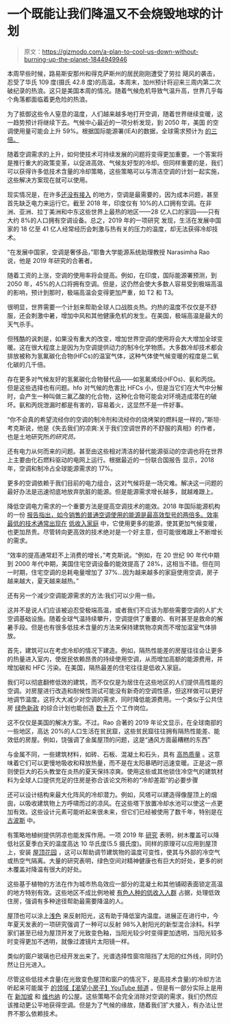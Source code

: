 # 一个既能让我们降温又不会烧毁地球的计划

> 原文：<https://gizmodo.com/a-plan-to-cool-us-down-without-burning-up-the-planet-1844949946>

本周早些时候，路易斯安那州和得克萨斯州的居民刚刚遭受了劳拉 飓风的袭击，忍受了华氏 109 度(摄氏 42.8 度)的高温。本周末，加州预计将迎来三周内第二次破纪录的热浪。这只是美国本周的情况。随着气候危机导致气温升高，世界几乎每个角落都面临着更危险的热浪。



为了抵御这些令人窒息的温度，人们越来越多地打开空调，随着世界继续变暖，这一趋势预计将继续下去。气候中心最近的一项分析发现，到 2050 年，美国 的空调使用量可能会上升 59%。根据国际能源署(IEA)的数据，全球需求预计为 [的三倍。](https://techxplore.com/news/2018-05-global-demand-air-conditioning-triple.html)

随着空调需求的上升，如何使技术可持续发展的问题将变得更加重要。一个答案将是推行重大的政策变革，以促进高效、气候友好型的冷却。但同样重要的是，我们可以获得许多低技术含量的冷却策略，这些策略可以与清洁空调的计划一起实施，这些解决方案现在就可以使用。

现实情况是，在许多[还没有接入](https://www.sciencedirect.com/science/article/pii/S0378778818323958) 的地方，空调是最需要的，因为成本问题，甚至首先缺乏电力来运行它。截至 2018 年，印度仅有 10%的人口拥有空调。在非洲、亚洲、拉丁美洲和中东这些世界上最热的地区——28 亿人口的家园——只有大约 8%的人口拥有空调设备。总之，2019 年的一项研究 发现，生活在发展中国家的 18 亿至 41 亿人经常经历会刺激与热有关的压力的温度，却无法获得冷却技术。

“在发展中国家，空调是奢侈品，”耶鲁大学能源系统助理教授 Narasimha Rao 说，他是 2019 年研究的合著者。

随着工资的上涨，空调的使用率将会提高。例如，在印度，国际能源署预测，到 2050 年，45%的人口将拥有空调。但是，这仍然会使大多数人容易受到极端高温的影响，预计到那时，极端高温会变得更加严重，如 T2 和 T3。

很明显，世界需要一个计划来帮助全球人口战胜炎热。灼热的温度不仅仅是不舒服，还会刺激中暑，增加中风和其他健康危机的发生。在美国，极端高温是最大的天气杀手。

但残酷的讽刺是，如果没有重大的改变，增加世界空调的使用将会大大增加全球变暖。这在很大程度上是因为为空调提供动力的制冷化学物质。大多数冷却技术都会排放被称为氢氟碳化合物(HFCs)的温室气体，这种气体使气候变暖的程度是二氧化碳的几千倍。

存在更多对气候友好的氢氟碳化合物替代品——如氢氟烯烃(HFOs)、氨和丙烷。但是这些选择也有问题。hfo 对气候的危害比 HFCs 小，但是当它们在大气中分解时，会产生一种叫做三氟乙酸的化合物，这种化合物可能会对环境造成潜在的破坏。氨和丙烷泄漏时都是有害的，容易着火，这显然不是一件好事。

“你不会真的希望流经你的空调的制冷剂和流经你的烧烤架的燃料是一样的，”斯坦·考克斯说，他是《失去我们的凉爽:关于我们空调世界的不舒服的真相》的作者，也是土地研究所*的研究员。*

还有电力从何而来的问题。甚至由这些相对清洁的替代能源驱动的空调也将在世界上主要由化石燃料驱动的电网上运行。根据最近的一份联合国报告 显示，2018 年，空调和制冷占全球能源需求的 17%。

更多的空调依赖于我们目前的电力组合，这对气候将是一场灾难。解决这一问题的最好办法是迅速彻底地放弃肮脏的能源。但是能源需求增长越多，就越难跟上。

降低空调电力需求的一个重要方法是提高空调技术的能效。2018 年国际能源机构 的一份 [报告指出，如今销售的普通空调使用的能源是最高效型号的两倍多。效率最低的技术通常出现在](https://www.iea.org/reports/the-future-of-cooling#key-findings) [低收入家庭](https://aceee.org/sites/default/files/publications/researchreports/u1602.pdf) 中，它使用更多的能源，使其更加气候变暖，也更加昂贵。尽管转向更高效的技术绝对是一个好主意，但可能很难跟上不断增长的需求。

“效率的提高通常赶不上消费的增长，”考克斯说。“例如，在 20 世纪 90 年代中期到 2000 年代中期，美国住宅空调设备的能效提高了 28%，这相当不错。但在同一时期，住宅空调的总耗电量增加了 37%...因为越来越多的家庭使用空调，房子越来越大，夏天越来越热。”

还有另一个减少空调能源需求的方法:我们可以少用一些。

这并不是说人们应该被迫忍受极端高温，或者我们不应该为那些需要空调的人扩大空调基础设施。随着全球气温持续攀升，空调提供了重要的、有时甚至是救命的解暑手段。但是也有很多低技术含量的方法来保持建筑物凉爽而不增加温室气体排放。

首先，建筑可以在考虑冷却的情况下建造。例如，隔热性能差的房屋往往会让更多的热量进入室内，使居民依赖昂贵的持续使用空调，从而增加高额的能源费用，并增加碳和 HFC 污染。在美国，隔热最差的住宅往往是低收入家庭。

我们可以彻底翻修低效的建筑，而不仅仅是为居住在这些地区的人们提供高性能的空调。对房屋进行改造和耐候性测试可能没有新奇的空调性感，但这样做可以更好地调节温度。这将大大减少对空调的需求，同时降低能源费用。一个类似于公共住房 [绿色新政](https://earther.gizmodo.com/the-energy-upside-to-ilhan-omars-trillion-dollar-public-1840039751) 的综合计划也能创造 [数十万](https://filesforprogress.org/reports/green-new-deal-public-housing-national-summary.pdf) 个工作岗位。

这不仅仅是美国的解决方案。不过。Rao 合著的 2019 年论文显示，在全球南部的一些地区，高达 20%的人口生活在贫民窟，这些贫民窟往往拥有隔热性能差、能效低的房屋。例如，饶强调了金属屋顶的问题，这是“通风方面最糟糕的东西”

与金属不同，一些建筑材料，如砖、石板、混凝土和石头，具有 [高热质量](https://climatechangeconnection.org/solutions/home-construction/energy-efficiency/thermal-mass/#:~:text=Walls%20and%20floors%20with%20a,combined%20with%20passive%20solar%20design.&text=These%20walls%20may%20be%20constructed,straw%20clay%20and%20straw%20bales.) 。这意味着它们可以更慢地吸收和释放热量，而不是在太阳暴晒时迅速变暖。正是这一原则使巨大的石头教堂在炎热的夏天保持凉爽。使用这些或其他锁住冷空气的建筑材料为全球人口提供充足的住房是弥合该论文所称的“冷却差距”的必要步骤

还可以设计结构来最大化阵风的冷却潜力。例如，风塔可以建造得像屋顶上的烟囱，以吸收建筑物上方呼啸而过的凉风。在这些塔下放置冷却水池可以使这一点更加有效。这些设计元素可能听起来很未来，但它们已经被使用了数千年，特别是在 [古波斯](https://www.sustainability-times.com/clean-cities/ancient-windcatcher-cooling-tech-is-the-new-low-carbon-ac) 中。

有策略地植树提供阴凉也能发挥作用。一项 2019 年 [研究](https://www.eurekalert.org/pub_releases/2019-03/uow-sst032519.php) 表明，树木覆盖可以降低社区夏季白天的温度高达 10 华氏度(5.5 摄氏度)。同样的原理可以应用到屋顶上，安装 [屋顶花园](https://www.epa.gov/heatislands/using-green-roofs-reduce-heat-islands?utm_medium=website&utm_source=archdaily.com) ，这可以帮助调节建筑物的温度可变性，使其与外部的冷空气或热空气隔离。大量的研究表明，绿色空间对精神健康也有巨大的好处，更多的树木覆盖对降温有很大的好处。

这些基于植物的方法在作为城市热岛效应一部分的混凝土和其他铺砌表面锁定高温的地方特别有效。这些地区不成比例地被 [有色人种的低收入人群](https://earther.gizmodo.com/extreme-heat-is-another-legacy-of-segregation-1840979371) 占据，处理低效住房，强调有多种途径帮助最需要降温的人。

屋顶也可以涂上[浅色](https://www.nature.com/articles/s41561-017-0057-5) 来反射阳光，这有助于降低室内温度。进展正在进行中，今年夏天发表的一项研究强调了一种可以反射 98%入射阳光的新型混合涂料。科学家们甚至已经为屋顶开发了光致变色釉，当阳光较少时变得更加透明，当阳光较多时变得更加不透明，就像过渡镜片太阳镜一样。

类似的窗户玻璃也已经开发出来了。光谱选择性窗帘阻挡了太阳的红外线，同时仍然让日光进入。

尽管这些低技术含量(在光致变色屋顶和窗户的情况下，是高技术含量)的冷却方法听起来可能属于 [的领域【渴望小房子】YouTube 频道](https://www.youtube.com/watch?v=ZaDlUmZJmv8&ab_channel=RyanDobbs) 。但是有一部分实际上是用在 [新加坡](https://www.sciencedirect.com/science/article/abs/pii/S0360132301001032) 和 [维也纳](https://jacobinmag.com/2019/02/green-new-deal-housing-ocasio-cortez-climate#:~:text=Vienna's%20summers%20are%20almost%20as,use%20the%20occasional%20A%2FC.) 的公屋。这些策略不会完全消除对空调的需求，我们仍然应该推动更公平地获得空调。但是为了气候的缘故，随着我们扩大接入，有办法让世界不那么依赖技术。